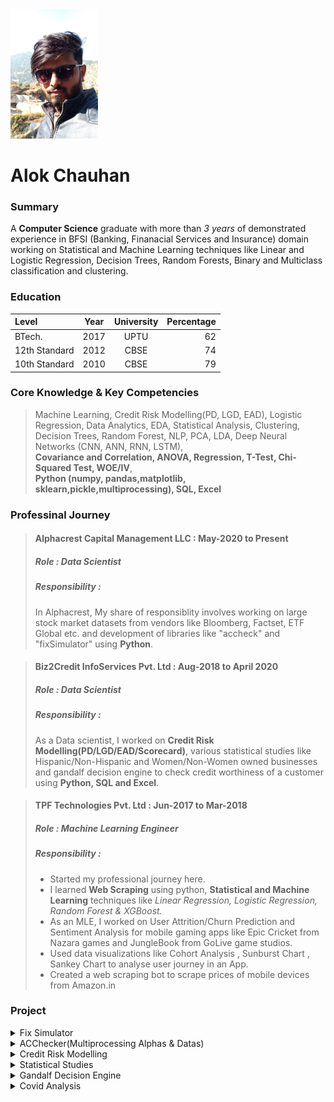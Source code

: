 <div><kbd><img src="Image.png"/></kbd></div>

# Alok Chauhan


### Summary
A **Computer Science** graduate with more than *3 years* of demonstrated experience in BFSI (Banking, Finanacial Services and Insurance) domain working on Statistical and Machine Learning techniques like Linear and Logistic Regression, Decision Trees, Random Forests, Binary and Multiclass classification and clustering. 

### Education

| Level     |     Year    | University    | Percentage|
| :---        |    :----:   |   :----:      |       ---:|
| BTech.      |     2017    | UPTU   |   62   |
| 12th Standard|   2012     | CBSE   |   74   |
| 10th Standard|   2010     | CBSE   |   79   |

### Core Knowledge & Key Competencies 
> Machine Learning, Credit Risk Modelling(PD, LGD, EAD), Logistic Regression, Data Analytics, EDA, Statistical Analysis, Clustering, Decision Trees, Random Forest, NLP, PCA, LDA, Deep Neural Networks (CNN, ANN, RNN, LSTM),<br>**Covariance and Correlation, ANOVA, Regression, T-Test, Chi-Squared Test, WOE/IV**,  <br>**Python (numpy, pandas,matplotlib, sklearn,pickle,multiprocessing), SQL, Excel**

### Professinal Journey

> #### Alphacrest Capital Management LLC : **May-2020 to Present**
> ##### Role : Data Scientist
> ##### Responsibility : 
> In Alphacrest, My share of responsiblity involves working on large stock market datasets from vendors like Bloomberg, Factset, ETF Global etc. and development of libraries like "accheck" and "fixSimulator" using **Python**.

> #### Biz2Credit InfoServices Pvt. Ltd : **Aug-2018 to April 2020**
> ##### Role : Data Scientist
> ##### Responsibility :
> As a Data scientist,  I worked on **Credit Risk Modelling(PD/LGD/EAD/Scorecard)**, various statistical studies like Hispanic/Non-Hispanic and Women/Non-Women owned businesses and gandalf decision engine to check credit worthiness of a customer using **Python, SQL and Excel**.

> #### TPF Technologies Pvt. Ltd : **Jun-2017 to Mar-2018**
> ##### Role : Machine Learning Engineer
> ##### Responsibility :
> * Started my professional journey here.
> * I learned **Web Scraping** using python, **Statistical and Machine Learning** techniques like *Linear Regression, Logistic Regression, Random Forest & XGBoost.*
> * As an MLE, I worked on User Attrition/Churn Prediction and Sentiment Analysis for mobile gaming apps like Epic Cricket from Nazara games and JungleBook from GoLive game studios.
> * Used data visualizations like Cohort Analysis , Sunburst Chart , Sankey Chart to analyse user journey in an App.
> * Created a web scraping bot to scrape prices of mobile devices from Amazon.in

### Project
<details>
  <summary>Fix Simulator</summary>
  > * Fix simulator is a simulator version of a Stock Exchange
  > * FIX4.2 protocol used for Server Client communication.
  > * Client sends NewOrder/Replace Order/Cancel Order request to the server.
  > * Server processes order requests and send fills to client based on the rule NewOrder has.
  > * A rule defines how an order should be filled to the client.
  > * Time based algorithms like TWAP and VWAP were used for time based rules.
  > * Server has two parallel processes running, one receives order and another process them.
</details>
<details>
  <summary>ACChecker(Multiprocessing Alphas & Datas)</summary>
  
</details>
<details>
  <summary>Credit Risk Modelling</summary>
  
<details>
  <summary>Probability of Default</summary>
  
</details>
<details>
  <summary>Scorecard</summary>
  
</details>
</details>

<details>
  <summary>Statistical Studies</summary>
  <details>
  <summary>Women/NonWomen Owned business</summary>
  
  </details>
  <details>
  <summary>Hispanic/NonHispanic Owned business</summary>
  
  </details>
</details>
<details>
  <summary>Gandalf Decision Engine</summary>
  
</details>
<details>
  <summary>Covid Analysis</summary>
  
</details>

